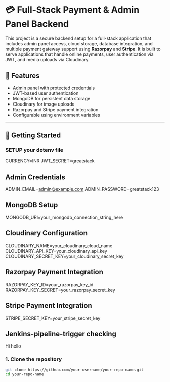 # 💳 Full-Stack Payment & Admin Panel Backend

This project is a secure backend setup for a full-stack application that includes admin panel access, cloud storage, database integration, and multiple payment gateway support using **Razorpay** and **Stripe**. It is built to serve applications that handle online payments, user authentication via JWT, and media uploads via Cloudinary.

## 🔧 Features

- Admin panel with protected credentials
- JWT-based user authentication
- MongoDB for persistent data storage
- Cloudinary for image uploads
- Razorpay and Stripe payment integration
- Configurable using environment variables

---

## 🚀 Getting Started

### SETUP your dotenv file 

CURRENCY=INR
JWT_SECRET=greatstack

## Admin Credentials
ADMIN_EMAIL=admin@example.com
ADMIN_PASSWORD=greatstack123

## MongoDB Setup
MONGODB_URI=your_mongodb_connection_string_here

## Cloudinary Configuration
CLOUDINARY_NAME=your_cloudinary_cloud_name
CLOUDINARY_API_KEY=your_cloudinary_api_key
CLOUDINARY_SECRET_KEY=your_cloudinary_secret_key

## Razorpay Payment Integration
RAZORPAY_KEY_ID=your_razorpay_key_id
RAZORPAY_KEY_SECRET=your_razorpay_secret_key

## Stripe Payment Integration
STRIPE_SECRET_KEY=your_stripe_secret_key


## Jenkins-pipeline-trigger checking
Hi hello


### 1. Clone the repository

```bash
git clone https://github.com/your-username/your-repo-name.git
cd your-repo-name



